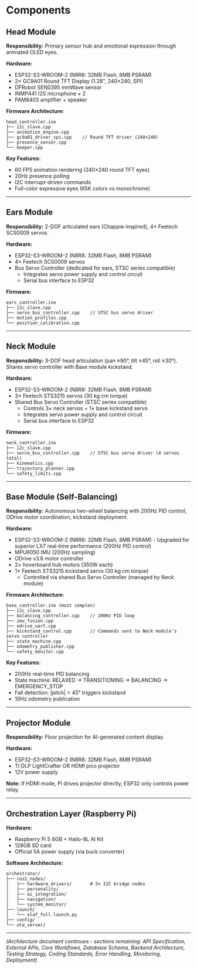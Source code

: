 # Components

## Head Module

**Responsibility:** Primary sensor hub and emotional expression through animated OLED eyes.

**Hardware:**
- ESP32-S3-WROOM-2 (N8R8: 32MB Flash, 8MB PSRAM)
- 2× GC9A01 Round TFT Display (1.28", 240×240, SPI)
- DFRobot SEN0395 mmWave sensor
- INMP441 I2S microphone × 2
- PAM8403 amplifier + speaker

**Firmware Architecture:**
```
head_controller.ino
├── i2c_slave.cpp
├── animation_engine.cpp
├── gc9a01_driver_spi.cpp    // Round TFT driver (240×240)
├── presence_sensor.cpp
└── beeper.cpp
```

**Key Features:**
- 60 FPS animation rendering (240×240 round TFT eyes)
- 20Hz presence polling
- I2C interrupt-driven commands
- Full-color expressive eyes (65K colors vs monochrome)

---

## Ears Module

**Responsibility:** 2-DOF articulated ears (Chappie-inspired), 4× Feetech SCS0009 servos.

**Hardware:**
- ESP32-S3-WROOM-2 (N8R8: 32MB Flash, 8MB PSRAM)
- 4× Feetech SCS0009 servos
- Bus Servo Controller (dedicated for ears, STSC series compatible)
  - Integrates servo power supply and control circuit
  - Serial bus interface to ESP32

**Firmware:**
```
ears_controller.ino
├── i2c_slave.cpp
├── servo_bus_controller.cpp    // STSC bus servo driver
├── motion_profiles.cpp
└── position_calibration.cpp
```

---

## Neck Module

**Responsibility:** 3-DOF head articulation (pan ±90°, tilt ±45°, roll ±30°). Shares servo controller with Base module kickstand.

**Hardware:**
- ESP32-S3-WROOM-2 (N8R8: 32MB Flash, 8MB PSRAM)
- 3× Feetech STS3215 servos (30 kg·cm torque)
- Shared Bus Servo Controller (STSC series compatible)
  - Controls 3× neck servos + 1× base kickstand servo
  - Integrates servo power supply and control circuit
  - Serial bus interface to ESP32

**Firmware:**
```
neck_controller.ino
├── i2c_slave.cpp
├── servo_bus_controller.cpp    // STSC bus servo driver (4 servos total)
├── kinematics.cpp
├── trajectory_planner.cpp
└── safety_limits.cpp
```

---

## Base Module (Self-Balancing)

**Responsibility:** Autonomous two-wheel balancing with 200Hz PID control, ODrive motor coordination, kickstand deployment.

**Hardware:**
- ESP32-S3-WROOM-2 (N8R8: 32MB Flash, 8MB PSRAM) - Upgraded for superior LX7 real-time performance (200Hz PID control)
- MPU6050 IMU (200Hz sampling)
- ODrive v3.6 motor controller
- 2× hoverboard hub motors (350W each)
- 1× Feetech STS3215 kickstand servo (30 kg·cm torque)
  - Controlled via shared Bus Servo Controller (managed by Neck module)

**Firmware Architecture:**
```
base_controller.ino (most complex)
├── i2c_slave.cpp
├── balancing_controller.cpp    // 200Hz PID loop
├── imu_fusion.cpp
├── odrive_uart.cpp
├── kickstand_control.cpp       // Commands sent to Neck module's servo controller
├── state_machine.cpp
├── odometry_publisher.cpp
└── safety_monitor.cpp
```

**Key Features:**
- 200Hz real-time PID balancing
- State machine: RELAXED → TRANSITIONING → BALANCING → EMERGENCY_STOP
- Fall detection: |pitch| > 45° triggers kickstand
- 10Hz odometry publication

---

## Projector Module

**Responsibility:** Floor projection for AI-generated content display.

**Hardware:**
- ESP32-S3-WROOM-2 (N8R8: 32MB Flash, 8MB PSRAM)
- TI DLP LightCrafter OR HDMI pico projector
- 12V power supply

**Note:** If HDMI mode, Pi drives projector directly, ESP32 only controls power relay.

---

## Orchestration Layer (Raspberry Pi)

**Hardware:**
- Raspberry Pi 5 8GB + Hailo-8L AI Kit
- 128GB SD card
- Official 5A power supply (via buck converter)

**Software Architecture:**
```
orchestrator/
├── ros2_nodes/
│   ├── hardware_drivers/       # 5× I2C bridge nodes
│   ├── personality/
│   ├── ai_integration/
│   ├── navigation/
│   └── system_monitor/
├── launch/
│   └── olaf_full.launch.py
├── config/
└── ota_server/
```

---

_(Architecture document continues - sections remaining: API Specification, External APIs, Core Workflows, Database Schema, Backend Architecture, Testing Strategy, Coding Standards, Error Handling, Monitoring, Deployment)_

